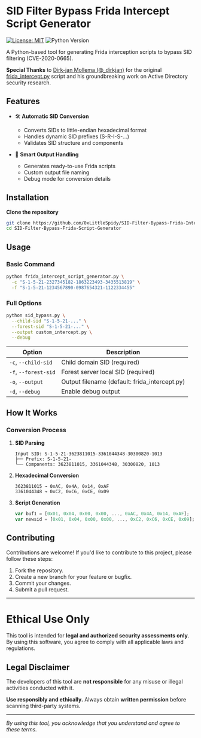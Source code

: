 # SID Filter Bypass Frida Intercept Script Generator

[![License: MIT](https://img.shields.io/badge/License-MIT-yellow.svg)](https://opensource.org/licenses/MIT)
![Python Version](https://img.shields.io/badge/python-3.7%2B-blue)

A Python-based tool for generating Frida interception scripts to bypass SID filtering (CVE-2020-0665).

**Special Thanks** to [Dirk-jan Mollema (@_dirkjan)](https://twitter.com/_dirkjan) for the original [frida_intercept.py](https://github.com/dirkjanm/forest-trust-tools/blob/master/frida_intercept.py) script and his groundbreaking work on Active Directory security research.

## Features

- 🛠️ **Automatic SID Conversion**
  - Converts SIDs to little-endian hexadecimal format
  - Handles dynamic SID prefixes (S-R-I-S-...)
  - Validates SID structure and components

- 📁 **Smart Output Handling**
  - Generates ready-to-use Frida scripts
  - Custom output file naming
  - Debug mode for conversion details

## Installation

**Clone the repository**
   ```bash
   git clone https://github.com/0xLittleSpidy/SID-Filter-Bypass-Frida-Intercept-Script-Generator.git
   cd SID-Filter-Bypass-Frida-Script-Generator
   ```

## Usage

### Basic Command
```bash
python frida_intercept_script_generator.py \
  -c "S-1-5-21-2327345182-1863223493-3435513819" \
  -f "S-1-5-21-1234567890-0987654321-1122334455"
```

### Full Options
```bash
python sid_bypass.py \
  --child-sid "S-1-5-21-..." \
  --forest-sid "S-1-5-21-..." \
  --output custom_intercept.py \
  --debug
```

| Option | Description |
|--------|-------------|
| `-c`, `--child-sid` | Child domain SID (required) |
| `-f`, `--forest-sid` | Forest server local SID (required) |
| `-o`, `--output` | Output filename (default: frida_intercept.py) |
| `-d`, `--debug` | Enable debug output |

## How It Works

### Conversion Process
1. **SID Parsing**
   ```text
   Input SID: S-1-5-21-3623811015-3361044348-30300820-1013
   ├── Prefix: S-1-5-21-
   └── Components: 3623811015, 3361044348, 30300820, 1013
   ```

2. **Hexadecimal Conversion**
   ```text
   3623811015 → 0xAC, 0x4A, 0x14, 0xAF
   3361044348 → 0xC2, 0xC6, 0xCE, 0x09
   ```

3. **Script Generation**
   ```javascript
   var buf1 = [0x01, 0x04, 0x00, 0x00, ..., 0xAC, 0x4A, 0x14, 0xAF];
   var newsid = [0x01, 0x04, 0x00, 0x00, ..., 0xC2, 0xC6, 0xCE, 0x09];
   ```


## Contributing
Contributions are welcome! If you'd like to contribute to this project, please follow these steps:
1. Fork the repository.
2. Create a new branch for your feature or bugfix.
3. Commit your changes.
4. Submit a pull request.

---

# **Ethical Use Only**  

This tool is intended for **legal and authorized security assessments only**. By using this software, you agree to comply with all applicable laws and regulations.  

## **Legal Disclaimer**  
The developers of this tool are **not responsible** for any misuse or illegal activities conducted with it.

**Use responsibly and ethically.** Always obtain **written permission** before scanning third-party systems.  

---  
*By using this tool, you acknowledge that you understand and agree to these terms.*
